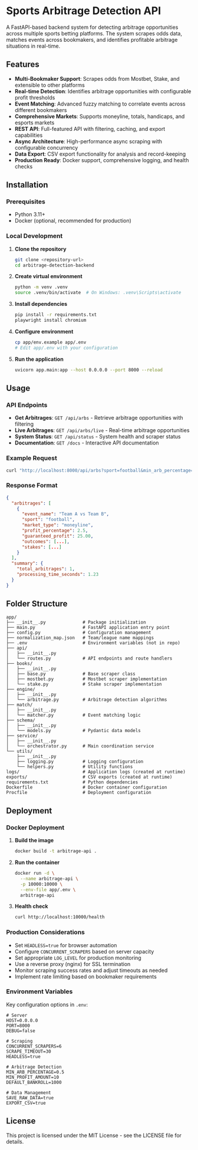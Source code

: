 # Sports Arbitrage Detection API

A FastAPI-based backend system for detecting arbitrage opportunities across multiple sports betting platforms. The system scrapes odds data, matches events across bookmakers, and identifies profitable arbitrage situations in real-time.

## Features

- **Multi-Bookmaker Support**: Scrapes odds from Mostbet, Stake, and extensible to other platforms
- **Real-time Detection**: Identifies arbitrage opportunities with configurable profit thresholds
- **Event Matching**: Advanced fuzzy matching to correlate events across different bookmakers
- **Comprehensive Markets**: Supports moneyline, totals, handicaps, and esports markets
- **REST API**: Full-featured API with filtering, caching, and export capabilities
- **Async Architecture**: High-performance async scraping with configurable concurrency
- **Data Export**: CSV export functionality for analysis and record-keeping
- **Production Ready**: Docker support, comprehensive logging, and health checks

## Installation

### Prerequisites

- Python 3.11+
- Docker (optional, recommended for production)

### Local Development

1. **Clone the repository**
   ```bash
   git clone <repository-url>
   cd arbitrage-detection-backend
   ```

2. **Create virtual environment**
   ```bash
   python -m venv .venv
   source .venv/bin/activate  # On Windows: .venv\Scripts\activate
   ```

3. **Install dependencies**
   ```bash
   pip install -r requirements.txt
   playwright install chromium
   ```

4. **Configure environment**
   ```bash
   cp app/env.example app/.env
   # Edit app/.env with your configuration
   ```

5. **Run the application**
   ```bash
   uvicorn app.main:app --host 0.0.0.0 --port 8000 --reload
   ```

## Usage

### API Endpoints

- **Get Arbitrages**: `GET /api/arbs` - Retrieve arbitrage opportunities with filtering
- **Live Arbitrages**: `GET /api/arbs/live` - Real-time arbitrage opportunities
- **System Status**: `GET /api/status` - System health and scraper status
- **Documentation**: `GET /docs` - Interactive API documentation

### Example Request

```bash
curl "http://localhost:8000/api/arbs?sport=football&min_arb_percentage=1.0&bankroll=1000"
```

### Response Format

```json
{
  "arbitrages": [
    {
      "event_name": "Team A vs Team B",
      "sport": "football",
      "market_type": "moneyline",
      "profit_percentage": 2.5,
      "guaranteed_profit": 25.00,
      "outcomes": [...],
      "stakes": [...]
    }
  ],
  "summary": {
    "total_arbitrages": 1,
    "processing_time_seconds": 1.23
  }
}
```

## Folder Structure

```
app/
├── __init__.py              # Package initialization
├── main.py                  # FastAPI application entry point
├── config.py                # Configuration management
├── normalization_map.json   # Team/league name mappings
├── .env                     # Environment variables (not in repo)
├── api/
│   ├── __init__.py
│   └── routes.py            # API endpoints and route handlers
├── books/
│   ├── __init__.py
│   ├── base.py              # Base scraper class
│   ├── mostbet.py           # Mostbet scraper implementation
│   └── stake.py             # Stake scraper implementation
├── engine/
│   ├── __init__.py
│   └── arbitrage.py         # Arbitrage detection algorithms
├── match/
│   ├── __init__.py
│   └── matcher.py           # Event matching logic
├── schema/
│   ├── __init__.py
│   └── models.py            # Pydantic data models
├── service/
│   ├── __init__.py
│   └── orchestrator.py      # Main coordination service
└── utils/
    ├── __init__.py
    ├── logging.py           # Logging configuration
    └── helpers.py           # Utility functions
logs/                        # Application logs (created at runtime)
exports/                     # CSV exports (created at runtime)
requirements.txt             # Python dependencies
Dockerfile                   # Docker container configuration
Procfile                     # Deployment configuration
```

## Deployment

### Docker Deployment

1. **Build the image**
   ```bash
   docker build -t arbitrage-api .
   ```

2. **Run the container**
   ```bash
   docker run -d \
     --name arbitrage-api \
     -p 10000:10000 \
     --env-file app/.env \
     arbitrage-api
   ```

3. **Health check**
   ```bash
   curl http://localhost:10000/health
   ```

### Production Considerations

- Set `HEADLESS=true` for browser automation
- Configure `CONCURRENT_SCRAPERS` based on server capacity
- Set appropriate `LOG_LEVEL` for production monitoring
- Use a reverse proxy (nginx) for SSL termination
- Monitor scraping success rates and adjust timeouts as needed
- Implement rate limiting based on bookmaker requirements

### Environment Variables

Key configuration options in `.env`:

```env
# Server
HOST=0.0.0.0
PORT=8000
DEBUG=false

# Scraping
CONCURRENT_SCRAPERS=6
SCRAPE_TIMEOUT=30
HEADLESS=true

# Arbitrage Detection
MIN_ARB_PERCENTAGE=0.5
MIN_PROFIT_AMOUNT=10
DEFAULT_BANKROLL=1000

# Data Management
SAVE_RAW_DATA=true
EXPORT_CSV=true
```

## License

This project is licensed under the MIT License - see the LICENSE file for details.